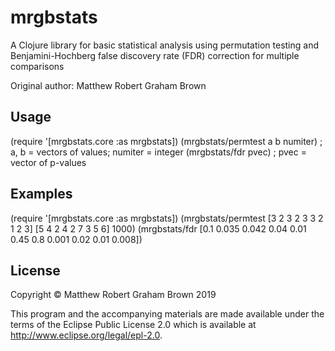 # mrgbstats

A Clojure library for basic statistical analysis using permutation testing and
Benjamini-Hochberg false discovery rate (FDR) correction for multiple
comparisons

Original author: Matthew Robert Graham Brown


## Usage

(require '[mrgbstats.core :as mrgbstats])
(mrgbstats/permtest a b numiter) ; a, b = vectors of values; numiter = integer
(mrgbstats/fdr pvec) ; pvec = vector of p-values


## Examples

(require '[mrgbstats.core :as mrgbstats])
(mrgbstats/permtest [3 2 3 2 3 3 2 1 2 3] [5 4 2 4 2 7 3 5 6] 1000)
(mrgbstats/fdr [0.1 0.035 0.042 0.04 0.01 0.45 0.8 0.001 0.02 0.01 0.008])


## License

Copyright © Matthew Robert Graham Brown 2019

This program and the accompanying materials are made available under the
terms of the Eclipse Public License 2.0 which is available at
http://www.eclipse.org/legal/epl-2.0.

